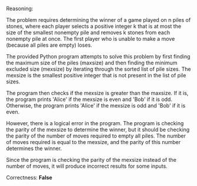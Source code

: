 Reasoning:

The problem requires determining the winner of a game played on n piles of stones, where each player selects a positive integer k that is at most the size of the smallest nonempty pile and removes k stones from each nonempty pile at once. The first player who is unable to make a move (because all piles are empty) loses.

The provided Python program attempts to solve this problem by first finding the maximum size of the piles (maxsize) and then finding the minimum excluded size (mexsize) by iterating through the sorted list of pile sizes. The mexsize is the smallest positive integer that is not present in the list of pile sizes.

The program then checks if the mexsize is greater than the maxsize. If it is, the program prints 'Alice' if the mexsize is even and 'Bob' if it is odd. Otherwise, the program prints 'Alice' if the mexsize is odd and 'Bob' if it is even.

However, there is a logical error in the program. The program is checking the parity of the mexsize to determine the winner, but it should be checking the parity of the number of moves required to empty all piles. The number of moves required is equal to the mexsize, and the parity of this number determines the winner.

Since the program is checking the parity of the mexsize instead of the number of moves, it will produce incorrect results for some inputs.

Correctness: **False**